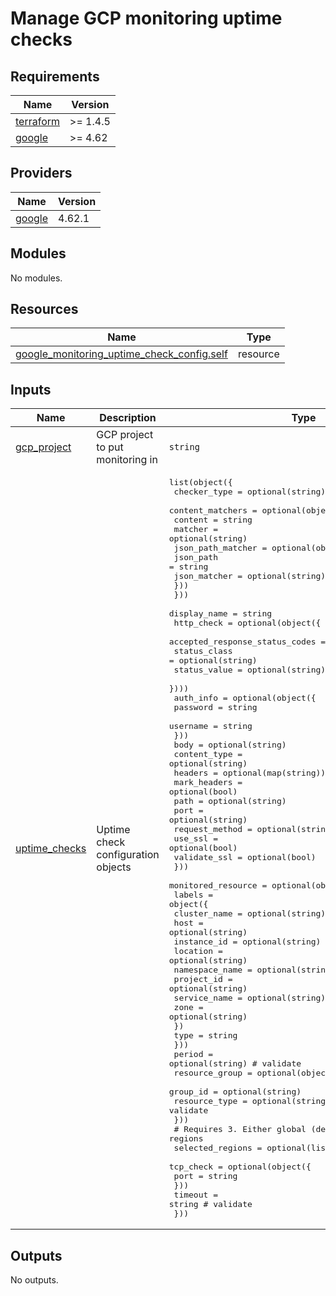 # Manage GCP monitoring uptime checks

<!-- BEGINNING OF PRE-COMMIT-TERRAFORM DOCS HOOK -->
## Requirements

| Name | Version |
|------|---------|
| <a name="requirement_terraform"></a> [terraform](#requirement\_terraform) | >= 1.4.5 |
| <a name="requirement_google"></a> [google](#requirement\_google) | >= 4.62 |

## Providers

| Name | Version |
|------|---------|
| <a name="provider_google"></a> [google](#provider\_google) | 4.62.1 |

## Modules

No modules.

## Resources

| Name | Type |
|------|------|
| [google_monitoring_uptime_check_config.self](https://registry.terraform.io/providers/hashicorp/google/latest/docs/resources/monitoring_uptime_check_config) | resource |

## Inputs

| Name | Description | Type | Default | Required |
|------|-------------|------|---------|:--------:|
| <a name="input_gcp_project"></a> [gcp\_project](#input\_gcp\_project) | GCP project to put monitoring in | `string` | n/a | yes |
| <a name="input_uptime_checks"></a> [uptime\_checks](#input\_uptime\_checks) | Uptime check configuration objects | <pre>list(object({<br>    checker_type = optional(string)<br>    content_matchers = optional(object({<br>      content = string<br>      matcher = optional(string)<br>      json_path_matcher = optional(object({<br>        json_path    = string<br>        json_matcher = optional(string)<br>      }))<br>    }))<br>    display_name = string<br>    http_check = optional(object({<br>      accepted_response_status_codes = optional(list(object({<br>        status_class = optional(string)<br>        status_value = optional(string) # validate<br>      })))<br>      auth_info = optional(object({<br>        password = string<br>        username = string<br>      }))<br>      body           = optional(string)<br>      content_type   = optional(string)<br>      headers        = optional(map(string))<br>      mark_headers   = optional(bool)<br>      path           = optional(string)<br>      port           = optional(string)<br>      request_method = optional(string)<br>      use_ssl        = optional(bool)<br>      validate_ssl   = optional(bool)<br>    }))<br>    monitored_resource = optional(object({ # validate<br>      labels = object({<br>        cluster_name   = optional(string)<br>        host           = optional(string)<br>        instance_id    = optional(string)<br>        location       = optional(string)<br>        namespace_name = optional(string)<br>        project_id     = optional(string)<br>        service_name   = optional(string)<br>        zone           = optional(string)<br>      })<br>      type = string<br>    }))<br>    period = optional(string) # validate<br>    resource_group = optional(object({<br>      group_id      = optional(string)<br>      resource_type = optional(string) # validate<br>    }))<br>    # Requires 3. Either global (default) or 3 US regions<br>    selected_regions = optional(list(string)) # validate<br>    tcp_check = optional(object({<br>      port = string<br>    }))<br>    timeout = string # validate<br>  }))</pre> | n/a | yes |

## Outputs

No outputs.
<!-- END OF PRE-COMMIT-TERRAFORM DOCS HOOK -->

